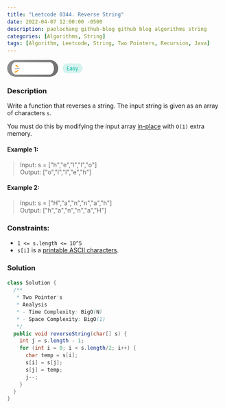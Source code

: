 ```yaml
---
title: "Leetcode 0344. Reverse String"
date: 2022-04-07 12:00:00 -0500
description: paolochang github-blog github blog algorithms string
categories: [Algorithms, String]
tags: [Algorithm, Leetcode, String, Two Pointers, Recursion, Java]
---
```


<style type='text/css'>
blockquote {
  margin-left: 14px;
}
img {
  left: 0 !important;
  transform: none !important;
  -webkit-transform: none !important;
}
[class*="summary"] {
  display: none;
}
[class*="header"] {
  display: flex;
  flex-direction: row;
  align-items: center;
  gap: 10px;
}
[class*="leet_logo"] {
  height: 29px;
  padding: 5px 10px;
  border-radius: 21px;
  background-color: #f7f7f7;
  background: linear-gradient(90deg, rgba(80,80,80,0.65) 0%, rgba(36,36,36,0.65) 100%);
}
[class*="easy"] {
  color: #00B8A3;
  font-size: 12px;
  padding: 4px 10px;
  border-radius: 21px;
  background-color: rgba(0, 184, 163, 0.15);
}
[class*="medium"] {
  color: #FFC01E;
  font-size: 12px;
  padding: 4px 10px;
  border-radius: 21px;
  background-color: #FFC01E26;
}
</style>

<div class=summary>
  Write a function that reverses a string. The input string is given as an array of characters `s`.
  
  You must do this by modifying the input array in-place with `O(1)` extra memory.　
  
  Example 1:　
  
  Input: s = ["h","e","l","l","o"], Output: ["o","l","l","e","h"]　
</div>

<div id=header class=header>
  <img class=leet_logo src="/assets/img/leetcode_logo.png" />
  <span class=easy>Easy</span>
</div>

### Description

Write a function that reverses a string. The input string is given as an array of characters `s`.

You must do this by modifying the input array [in-place](https://en.wikipedia.org/wiki/In-place_algorithm) with `O(1)` extra memory.

#### Example 1:

> Input: s = ["h","e","l","l","o"]<br/>
> Output: ["o","l","l","e","h"]

#### Example 2:

> Input: s = ["H","a","n","n","a","h"]<br/>
> Output: ["h","a","n","n","a","H"]

### Constraints:

- `1 <= s.length <= 10^5`
- `s[i]` is a [printable ASCII characters](https://en.wikipedia.org/wiki/ASCII#Printable_characters).

### Solution

```java
class Solution {
  /**
   * Two Pointer's
   * Analysis
   * - Time Complexity: BigO(N)
   * - Space Complexity: BigO(1)
   */
  public void reverseString(char[] s) {
    int j = s.length - 1;
    for (int i = 0; i < s.length/2; i++) {
      char temp = s[i];
      s[i] = s[j];
      s[j] = temp;
      j--;
    }
  }
}
```

<script>
  const anchor = document.getElementById("header").querySelector("a");
  anchor.classList.remove("popup");
  anchor.style.cursor = "pointer";
  anchor.setAttribute("target", "_black");
  anchor.setAttribute("href", "https://leetcode.com/problems/reverse-string/");
</script>
